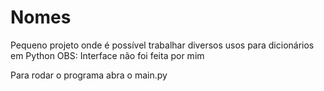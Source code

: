 # Nomes
Pequeno projeto onde é possível trabalhar diversos usos para dicionários em Python
OBS: Interface não foi feita por mim


Para rodar o programa abra o main.py
